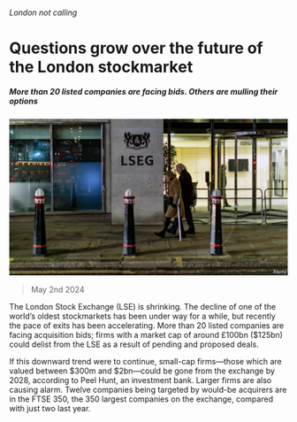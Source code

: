 ###### London not calling

# Questions grow over the future of the London stockmarket 

##### More than 20 listed companies are facing bids. Others are mulling their options 

![image](images/20240504_BRP503.jpg) 

> May 2nd 2024 

The London Stock Exchange (LSE) is shrinking. The decline of one of the world’s oldest stockmarkets has been under way for a while, but recently the pace of exits has been accelerating. More than 20 listed companies are facing acquisition bids; firms with a market cap of around £100bn ($125bn) could delist from the LSE as a result of pending and proposed deals. 

If this downward trend were to continue, small-cap firms—those which are valued between $300m and $2bn—could be gone from the exchange by 2028, according to Peel Hunt, an investment bank. Larger firms are also causing alarm. Twelve companies being targeted by would-be acquirers are in the FTSE 350, the 350 largest companies on the exchange, compared with just two last year.

